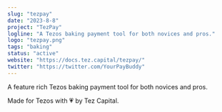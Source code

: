 ```yaml
---
slug: "tezpay"
date: "2023-8-8"
project: "TezPay"
logline: "A Tezos baking payment tool for both novices and pros."
logo: "tezpay.png"
tags: "baking"
status: "active"
website: "https://docs.tez.capital/tezpay/"
twitter: "https://twitter.com/YourPayBuddy"
---
```


A feature rich Tezos baking payment tool for both novices and pros. 

Made for Tezos with 💗 by Tez Capital.